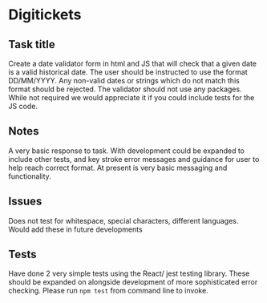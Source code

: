 # Digitickets 

## Task title 

Create a date validator form in html and JS that will check that a given date is a valid historical date. The user should be instructed to use the format DD/MM/YYYY. Any non-valid dates or strings which do not match this format should be rejected. The validator should not use any packages. While not required we would appreciate it if you could include tests for the JS code.

## Notes

A very basic response to task. With development could be expanded to include other tests, and key stroke error messages and guidance for user to help reach correct format.  At present is very basic messaging and functionality. 

## Issues

Does not test for whitespace, special characters, different languages. Would add these in future developments

## Tests

Have done 2 very simple tests using the React/ jest testing library.  These should be expanded on alongside development of more sophisticated error checking. Please run `npm test` from command line to invoke.

